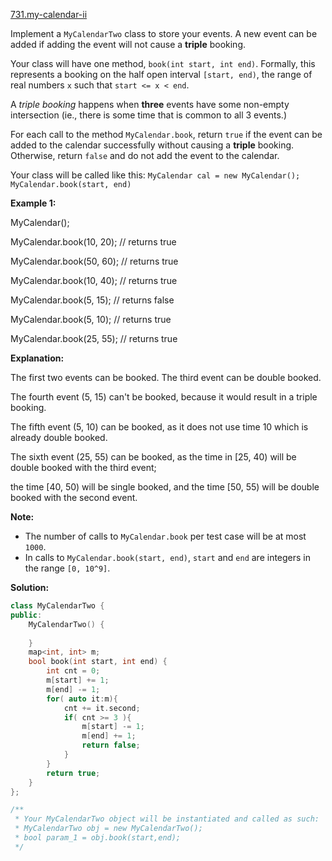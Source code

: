 [731.my-calendar-ii](https://leetcode.com/problems/my-calendar-ii/)  

Implement a `MyCalendarTwo` class to store your events. A new event can be added if adding the event will not cause a **triple** booking.

Your class will have one method, `book(int start, int end)`. Formally, this represents a booking on the half open interval `[start, end)`, the range of real numbers `x` such that `start <= x < end`.

A _triple booking_ happens when **three** events have some non-empty intersection (ie., there is some time that is common to all 3 events.)

For each call to the method `MyCalendar.book`, return `true` if the event can be added to the calendar successfully without causing a **triple** booking. Otherwise, return `false` and do not add the event to the calendar.

Your class will be called like this: `MyCalendar cal = new MyCalendar();` `MyCalendar.book(start, end)`

**Example 1:**

  
MyCalendar();
  
MyCalendar.book(10, 20); // returns true
  
MyCalendar.book(50, 60); // returns true
  
MyCalendar.book(10, 40); // returns true
  
MyCalendar.book(5, 15); // returns false
  
MyCalendar.book(5, 10); // returns true
  
MyCalendar.book(25, 55); // returns true
  
**Explanation:** 
  
The first two events can be booked.  The third event can be double booked.
  
The fourth event (5, 15) can't be booked, because it would result in a triple booking.
  
The fifth event (5, 10) can be booked, as it does not use time 10 which is already double booked.
  
The sixth event (25, 55) can be booked, as the time in \[25, 40) will be double booked with the third event;
  
the time \[40, 50) will be single booked, and the time \[50, 55) will be double booked with the second event.
  

**Note:**

*   The number of calls to `MyCalendar.book` per test case will be at most `1000`.
*   In calls to `MyCalendar.book(start, end)`, `start` and `end` are integers in the range `[0, 10^9]`.  



**Solution:**  

```cpp
class MyCalendarTwo {
public:
    MyCalendarTwo() {
        
    }
    map<int, int> m;
    bool book(int start, int end) {
        int cnt = 0;
        m[start] += 1;
        m[end] -= 1;
        for( auto it:m){
            cnt += it.second;
            if( cnt >= 3 ){
                m[start] -= 1;
                m[end] += 1;
                return false;
            }
        }
        return true;
    }
};

/**
 * Your MyCalendarTwo object will be instantiated and called as such:
 * MyCalendarTwo obj = new MyCalendarTwo();
 * bool param_1 = obj.book(start,end);
 */
```
      